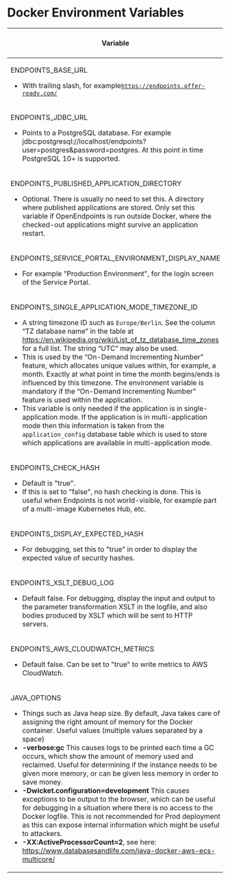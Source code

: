 # Docker Environment Variables

| Variable                                                                                                                                                                                                                                                                                                                                                                                                                                                                                                                                                                                                                                                                                                                                                                                                                                                                                                                                                                                                                                              | Single Application Mode | Multi Application Mode                 |
|-------------------------------------------------------------------------------------------------------------------------------------------------------------------------------------------------------------------------------------------------------------------------------------------------------------------------------------------------------------------------------------------------------------------------------------------------------------------------------------------------------------------------------------------------------------------------------------------------------------------------------------------------------------------------------------------------------------------------------------------------------------------------------------------------------------------------------------------------------------------------------------------------------------------------------------------------------------------------------------------------------------------------------------------------------| ----------------------- | -------------------------------------- |
| <p>ENDPOINTS_BASE_URL</p><ul><li>With trailing slash, for example<code>https://endpoints.offer-ready.com/</code></li></ul>                                                                                                                                                                                                                                                                                                                                                                                                                                                                                                                                                                                                                                                                                                                                                                                                                                                                                                                            | mandatory               | mandatory                              |
| <p>ENDPOINTS_JDBC_URL</p><ul><li>Points to a PostgreSQL database. For example jdbc:postgresql://localhost/endpoints?user=postgres&#x26;password=postgres. At this point in time PostgreSQL 10+ is supported.</li></ul>                                                                                                                                                                                                                                                                                                                                                                                                                                                                                                                                                                                                                                                                                                                                                                                                                                | mandatory               | mandatory                              |
| <p>ENDPOINTS_PUBLISHED_APPLICATION_DIRECTORY</p><ul><li>Optional. There is usually no need to set this. A directory where published applications are stored. Only set this variable if OpenEndpoints is run outside Docker, where the checked-out applications might survive an application restart.</li></ul>                                                                                                                                                                                                                                                                                                                                                                                                                                                                                                                                                                                                                                                                                                                                        | n/a                     | optional - **do not use with Docker!** |
| <p>ENDPOINTS_SERVICE_PORTAL_ENVIRONMENT_DISPLAY_NAME</p><ul><li>For example "Production Environment", for the login screen of the Service Portal.</li></ul>                                                                                                                                                                                                                                                                                                                                                                                                                                                                                                                                                                                                                                                                                                                                                                                                                                                                                           | n/a                     | mandatory                              |
| <p>ENDPOINTS_SINGLE_APPLICATION_MODE_TIMEZONE_ID</p><ul><li>A string timezone ID such as <code>Europe/Berlin</code>. See the column “TZ database name” in the table at <a href="https://en.wikipedia.org/wiki/List_of_tz_database_time_zones">https://en.wikipedia.org/wiki/List_of_tz_database_time_zones</a> for a full list. The string “UTC” may also be used.</li><li>This is used by the “On-Demand Incrementing Number” feature, which allocates unique values within, for example, a month. Exactly at what point in time the month begins/ends is influenced by this timezone. The environment variable is mandatory if the “On-Demand Incrementing Number” feature is used within the application.</li><li>This variable is only needed if the application is in single-application mode. If the application is in multi-application mode then this information is taken from the <code>application_config</code> database table which is used to store which applications are available in multi-application mode.</li></ul>               | mandatory               | n/a                                    |
| <p>ENDPOINTS_CHECK_HASH</p><ul><li>Default is "true".</li><li>If this is set to "false", no hash checking is done. This is useful when Endpoints is not world-visible, for example part of a multi-image Kubernetes Hub, etc.</li></ul>                                                                                                                                                                                                                                                                                                                                                                                                                                                                                                                                                                                                                                                                                                                                                                                                               | optional                | optional                               |
| <p>ENDPOINTS_DISPLAY_EXPECTED_HASH</p><ul><li>For debugging, set this to "true" in order to display the expected value of security hashes.</li></ul>                                                                                                                                                                                                                                                                                                                                                                                                                                                                                                                                                                                                                                                                                                                                                                                                                                                                                                  | optional                | optional                               |
| <p>ENDPOINTS_XSLT_DEBUG_LOG</p><ul><li>Default false. For debugging, display the input and output to the parameter transformation XSLT in the logfile, and also bodies produced by XSLT which will be sent to HTTP servers.</li></ul>                                                                                                                                                                                                                                                                                                                                                                                                                                                                                                                                                                                                                                                                                                                                                                                                                 | optional                | optional                               |
| <p>ENDPOINTS_AWS_CLOUDWATCH_METRICS</p><ul><li>Default false. Can be set to "true" to write metrics to AWS CloudWatch.</li></ul>                                                                                                                                                                                                                                                                                                                                                                                                                                                                                                                                                                                                                                                                                                                                                                                                                                                                                                                      | optional                | optional                               |
| <p>JAVA_OPTIONS</p><ul><li>Things such as Java heap size. By default, Java takes care of assigning the right amount of memory for the Docker container. Useful values (multiple values separated by a space)</li><li><strong>-verbose:gc</strong> This causes logs to be printed each time a GC occurs, which show the amount of memory used and reclaimed. Useful for determining if the instance needs to be given more memory, or can be given less memory in order to save money.</li><li><strong>-Dwicket.configuration=development</strong> This causes exceptions to be output to the browser, which can be useful for debugging in a situation where there is no access to the Docker logfile. This is not recommended for Prod deployment as this can expose internal information which might be useful to attackers.</li><li><strong>-XX:ActiveProcessorCount=2</strong>, see here: <a href="https://www.databasesandlife.com/java-docker-aws-ecs-multicore/">https://www.databasesandlife.com/java-docker-aws-ecs-multicore/</a></li></ul> | optional                | optional                               |

